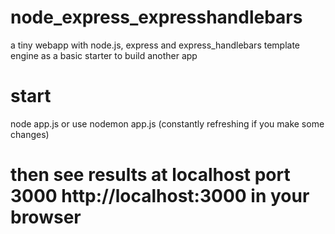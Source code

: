 # node_express_expresshandlebars
a tiny webapp with node.js, express and express_handlebars template engine as a basic starter to build another app

# start 
node app.js or use nodemon app.js (constantly refreshing if you make some changes)

# then see results at localhost port 3000 http://localhost:3000 in your browser
